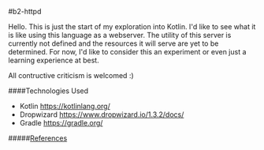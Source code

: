 #b2-httpd

Hello. This is just the start of my exploration into Kotlin. I'd like to see what it is like using this language as a
webserver. The utility of this server is currently not defined and the resources it will serve are yet to be determined. For now, I'd like to consider this an experiment or even just a learning experience at best.

All contructive criticism is welcomed :)

####Technologies Used

* Kotlin https://kotlinlang.org/
* Dropwizard https://www.dropwizard.io/1.3.2/docs/
* Gradle https://gradle.org/

#####[References](https://github.com/doomspork/kotlin-dropwizard)
